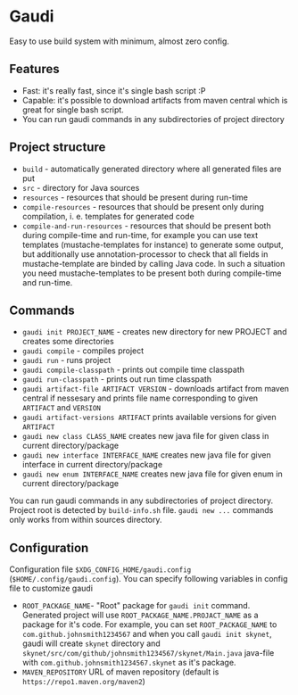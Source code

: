 Gaudi
=====

Easy to use build system with minimum, almost zero config.

Features
--------

 * Fast: it's really fast, since it's single bash script :P
 * Capable: it's possible to download artifacts from maven central which is great for single bash script.
 * You can run gaudi commands in any subdirectories of project directory

Project structure
-----------------

 * `build` - automatically generated directory where all generated files are put
 * `src` - directory for Java sources
 * `resources` - resources that should be present during run-time
 * `compile-resources` - resources that should be present only during compilation, i. e. templates for generated code
 * `compile-and-run-resources` - resources that should be present both during compile-time and run-time, for example you can use text templates (mustache-templates for instance) to generate some output, but additionally use annotation-processor to check that all fields in mustache-template are binded by calling Java code. In such a situation you need mustache-templates to be present both during compile-time and run-time.

Commands
--------
 * `gaudi init PROJECT_NAME` - creates new directory for new PROJECT and creates some directories
 * `gaudi compile` - compiles project
 * `gaudi run` - runs project
 * `gaudi compile-classpath` - prints out compile time classpath
 * `gaudi run-classpath` - prints out run time classpath
 * `gaudi artifact-file ARTIFACT VERSION` - downloads artifact from maven central if nessesary and
   prints file name corresponding to given `ARTIFACT` and `VERSION`
 * `gaudi artifact-versions ARTIFACT` prints available versions for given `ARTIFACT`
 * `gaudi new class CLASS_NAME` creates new java file for given class in current directory/package
 * `gaudi new interface INTERFACE_NAME` creates new java file for given interface in current directory/package
 * `gaudi new enum INTERFACE_NAME` creates new java file for given enum in current directory/package

You can run gaudi commands in any subdirectories of project directory.
Project root is detected by `build-info.sh` file.
`gaudi new ...` commands only works from within sources directory.

Configuration
-------------

Configuration file `$XDG_CONFIG_HOME/gaudi.config` (`$HOME/.config/gaudi.config`).
You can specify following variables in config file to customize gaudi

 * `ROOT_PACKAGE_NAME`- "Root" package for `gaudi init` command. Generated project will use `ROOT_PACKAGE_NAME.PROJACT_NAME` as a package for it's code. For example, you can set `ROOT_PACKAGE_NAME` to `com.github.johnsmith1234567` and when you call `gaudi init skynet`, gaudi will create `skynet` directory and `skynet/src/com/github/johnsmith1234567/skynet/Main.java` java-file with `com.github.johnsmith1234567.skynet` as it's package.
 * `MAVEN_REPOSITORY` URL of maven repository (default is `https://repo1.maven.org/maven2`)
